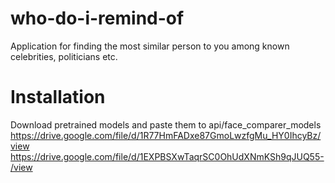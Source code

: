 # who-do-i-remind-of
Application for finding the most similar person to you among known celebrities, politicians etc.

# Installation

Download pretrained models and paste them to api/face_comparer_models
https://drive.google.com/file/d/1R77HmFADxe87GmoLwzfgMu_HY0IhcyBz/view 
https://drive.google.com/file/d/1EXPBSXwTaqrSC0OhUdXNmKSh9qJUQ55-/view

